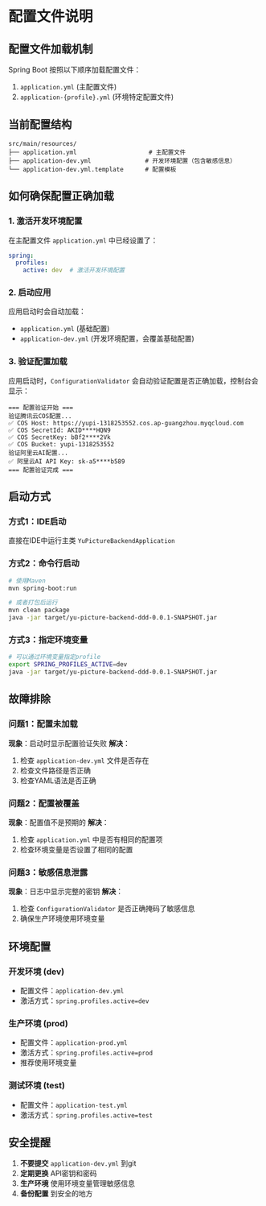 # 配置文件说明

## 配置文件加载机制

Spring Boot 按照以下顺序加载配置文件：

1. `application.yml` (主配置文件)
2. `application-{profile}.yml` (环境特定配置文件)

## 当前配置结构

```
src/main/resources/
├── application.yml                    # 主配置文件
├── application-dev.yml               # 开发环境配置（包含敏感信息）
└── application-dev.yml.template      # 配置模板
```

## 如何确保配置正确加载

### 1. 激活开发环境配置

在主配置文件 `application.yml` 中已经设置了：

```yaml
spring:
  profiles:
    active: dev  # 激活开发环境配置
```

### 2. 启动应用

应用启动时会自动加载：
- `application.yml` (基础配置)
- `application-dev.yml` (开发环境配置，会覆盖基础配置)

### 3. 验证配置加载

应用启动时，`ConfigurationValidator` 会自动验证配置是否正确加载，控制台会显示：

```
=== 配置验证开始 ===
验证腾讯云COS配置...
✅ COS Host: https://yupi-1318253552.cos.ap-guangzhou.myqcloud.com
✅ COS SecretId: AKID****HQN9
✅ COS SecretKey: bBf2****2Vk
✅ COS Bucket: yupi-1318253552
验证阿里云AI配置...
✅ 阿里云AI API Key: sk-a5****b589
=== 配置验证完成 ===
```

## 启动方式

### 方式1：IDE启动
直接在IDE中运行主类 `YuPictureBackendApplication`

### 方式2：命令行启动
```bash
# 使用Maven
mvn spring-boot:run

# 或者打包后运行
mvn clean package
java -jar target/yu-picture-backend-ddd-0.0.1-SNAPSHOT.jar
```

### 方式3：指定环境变量
```bash
# 可以通过环境变量指定profile
export SPRING_PROFILES_ACTIVE=dev
java -jar target/yu-picture-backend-ddd-0.0.1-SNAPSHOT.jar
```

## 故障排除

### 问题1：配置未加载
**现象**：启动时显示配置验证失败
**解决**：
1. 检查 `application-dev.yml` 文件是否存在
2. 检查文件路径是否正确
3. 检查YAML语法是否正确

### 问题2：配置被覆盖
**现象**：配置值不是预期的
**解决**：
1. 检查 `application.yml` 中是否有相同的配置项
2. 检查环境变量是否设置了相同的配置

### 问题3：敏感信息泄露
**现象**：日志中显示完整的密钥
**解决**：
1. 检查 `ConfigurationValidator` 是否正确掩码了敏感信息
2. 确保生产环境使用环境变量

## 环境配置

### 开发环境 (dev)
- 配置文件：`application-dev.yml`
- 激活方式：`spring.profiles.active=dev`

### 生产环境 (prod)
- 配置文件：`application-prod.yml`
- 激活方式：`spring.profiles.active=prod`
- 推荐使用环境变量

### 测试环境 (test)
- 配置文件：`application-test.yml`
- 激活方式：`spring.profiles.active=test`

## 安全提醒

1. **不要提交** `application-dev.yml` 到git
2. **定期更换** API密钥和密码
3. **生产环境** 使用环境变量管理敏感信息
4. **备份配置** 到安全的地方
